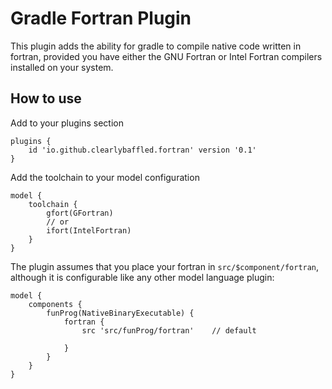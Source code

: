 # Gradle Fortran Plugin

This plugin adds the ability for gradle to compile native code written in fortran, provided you have either the GNU Fortran or Intel Fortran compilers installed on your system.

## How to use

Add to your plugins section

```
plugins {
    id 'io.github.clearlybaffled.fortran' version '0.1'
}

```

Add the toolchain to your model configuration

```
model {
    toolchain {
        gfort(GFortran)
        // or
        ifort(IntelFortran)
    }
}
```

The plugin assumes that you place your fortran in `src/$component/fortran`, although it is configurable like any other model language plugin:

```
model {
    components {
        funProg(NativeBinaryExecutable) {
            fortran {
                src 'src/funProg/fortran'    // default

            }
        }
    }
}
```
